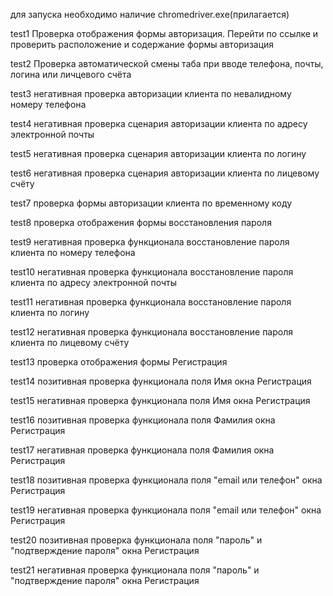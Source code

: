 для запуска необходимо наличие chromedriver.exe(прилагается)

test1
Проверка отображения формы  авторизация. Перейти по ссылке и проверить расположение и содержание формы авторизация

test2
Проверка автоматической смены таба при вводе телефона, почты, логина или личцевого счёта

test3
негативная проверка авторизации клиента по невалидному номеру телефона

test4
негативная проверка сценария авторизации клиента по адресу электронной почты

test5
негативная проверка сценария авторизации клиента по логину

test6
негативная проверка сценария авторизации клиента по лицевому счёту

test7
проверка формы авторизации клиента по временному коду

test8
проверка отображения формы восстановления пароля 

test9
негативная проверка функционала восстановление пароля клиента по номеру телефона

test10
негативная проверка функционала восстановление пароля клиента по адресу электронной почты

test11
негативная проверка функционала восстановление пароля клиента по логину

test12
негативная проверка функционала восстановление пароля клиента по лицевому счёту

test13
проверка отображения формы Регистрация

test14
позитивная проверка функционала поля Имя окна Регистрация

test15
негативная проверка функционала поля Имя окна Регистрация

test16
позитивная проверка функционала поля Фамилия окна Регистрация

test17
негативная проверка функционала поля Фамилия окна Регистрация

test18
позитивная проверка функционала поля "email или телефон" окна Регистрация

test19
негативная проверка функционала поля "email или телефон" окна Регистрация

test20
позитивная проверка функционала поля  "пароль" и "подтверждение пароля" окна Регистрация

test21
негативная проверка функционала поля  "пароль" и "подтверждение пароля" окна Регистрация

